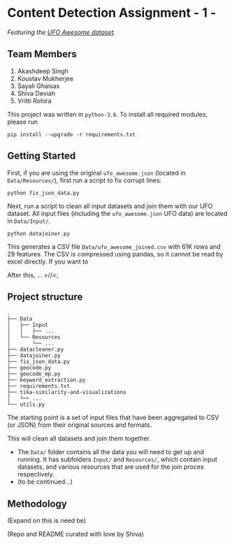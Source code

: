 # Content Detection Assignment - 1 - 

*Featuring the [UFO Awesome dataset](https://www.dropbox.com/sh/s1lgh3fjtc5d12x/AADZUx0SVmBmw76SYeMylF2Sa?dl=0).*

## Team Members

1.	Akashdeep Singh
2.	Koustav Mukherjee
3.	Sayali Ghaisas
4.	Shiva Deviah
5.	Vritti Rohira

This project was written in `python-3.6`. To install all required modules, please run

	pip install --upgrade -r requirements.txt 

## Getting Started

First, if you are using the original `ufo_awesome.json` (located in `Data/Resources/`), first run a script to fix corrupt lines: 

	python fix_json_data.py

Next, run a script to clean all input datasets and join them with our UFO dataset. All input files (including the `ufo_awesome.json` UFO data) are located in `Data/Input/`.

	python datajoiner.py

This generates a CSV file `Data/ufo_awesome_joined.csv` with 61K rows and 29 features. The CSV is compressed using pandas, so it cannot be read by excel directly. If you want to 

After this, ... >//<;

## Project structure

	.
	├── Data
	│   ├── Input
	│   │   ├── ...
	│   └── Resources
	│       └── ...
	├── datacleaner.py
	├── datajoiner.py
	├── fix_json_data.py
	├── geocode.py
	├── geocode_mp.py
	├── keyword_extraction.py
	├── requirements.txt
	├── tika-similarity-and-visualizations
	│   └── ...
	└── utils.py

The starting point is a set of input files that have been aggregated to CSV (or JSON) from their original sources and formats.


This will clean all datasets and join them together.

-	The `Data/` folder contains all the data you will need to get up and running. It has subfolders `Input/` and `Resources/`, which contain input datasets, and various resources that are used for the join proces respectively.  
-	(to be continued...)

## Methodology

(Expand on this is need be)

(Repo and README curated with love by Shiva)
